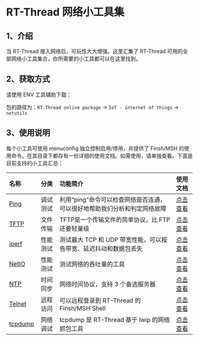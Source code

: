 # RT-Thread 网络小工具集

## 1、介绍

当 RT-Thread 接入网络后，可玩性大大增强。这里汇集了 RT-Thread 可用的全部网络小工具集合，你所需要的小工具都可以在这里找到。

## 2、获取方式

请使用 ENV 工具辅助下载：

包的路径为：`RT-Thread online package` -> `IoT - internet of things` -> `netutils`

## 3、使用说明

每个小工具可使用 menuconfig 独立控制启用/停用，并提供了 Finsh/MSH 的使用命令。在其目录下都存有一份详细的使用文档。如需使用，请单独查看。下面是目前支持的小工具汇总：

| 名称                         |   分类   | 功能简介                                                     | 使用文档                      |
| :--------------------------- | :------: | :----------------------------------------------------------- | :---------------------------- |
| [Ping](ping/README.md)       | 调试测试 | 利用“ping”命令可以检查网络是否连通，可以很好地帮助我们分析和判定网络故障 | [点击查看](ping/README.md)    |
| [TFTP](tftp/README.md)       | 文件传输 | TFTP是一个传输文件的简单协议，比 FTP 还要轻量级              | [点击查看](tftp/README.md)    |
| [iperf](iperf/README.md)     | 性能测试 | 测试最大 TCP 和 UDP 带宽性能，可以报告带宽、延迟抖动和数据包丢失 | [点击查看](iperf/README.md)   |
| [NetIO](netio/README.md)     | 性能测试 | 测试网络的吞吐量的工具                                       | [点击查看](netio/README.md)   |
| [NTP](ntp/README.md)         | 时间同步 | 网络时间协议，支持 3 个备选服务器                            | [点击查看](ntp/README.md)     |
| [Telnet](telnet/README.md)   | 远程访问 | 可以远程登录到 RT-Thread 的 Finsh/MSH Shell                  | [点击查看](telnet/README.md)  |
| [tcpdump](tcpdump/README.md) | 网络调试 | tcpdump 是 RT-Thread 基于 lwip 的网络抓包工具                | [点击查看](tcpdump/README.md) |

